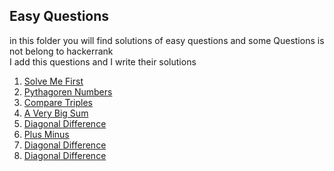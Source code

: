 ## Easy Questions
in this folder you will find solutions of easy questions and some Questions is not belong to hackerrank   
I add this questions and I write their solutions

1. [Solve Me First](https://github.com/vahapgencdal/hackerrank/tree/master/easy/solve_me_first)
2. [Pythagoren Numbers](https://github.com/vahapgencdal/hackerrank/tree/master/easy/pythagorean_numbers)
3. [Compare Triples](https://github.com/vahapgencdal/hackerrank/tree/master/easy/compare_triplets)
4. [A Very Big Sum](https://github.com/vahapgencdal/hackerrank/tree/master/easy/a_very_big_sum)
5. [Diagonal Difference](https://github.com/vahapgencdal/hackerrank/tree/master/easy/diagonal_difference)
6. [Plus Minus](https://github.com/vahapgencdal/hackerrank/tree/master/easy/plus_minus)
7. [Diagonal Difference](https://github.com/vahapgencdal/hackerrank/tree/master/easy/diagonal_difference)
8. [Diagonal Difference](https://github.com/vahapgencdal/hackerrank/tree/master/easy/diagonal_difference)

